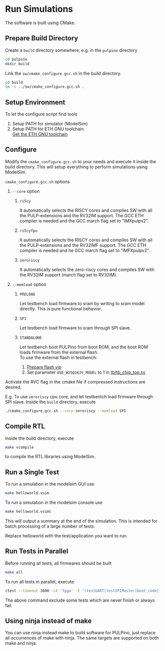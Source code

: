 # Run Simulations

The software is built using CMake.


## Prepare Build Directory

Create a `build` directory somewhere, e.g. in the `pulpino` directory

```sh
cd pulpino
mkdir build
```

Link the `sw/cmake_configure.gcc.sh` in the build directory.

```sh
cd build
ln -s ../sw/cmake_configure.gcc.sh .
```

## Setup Environment

To let the configure script find tools

1. Setup PATH for simulator (ModelSim)
1. Setup PATH for ETH GNU toolchain<br>
   [Get the ETH GNU toolchain](https://github.com/icb-platform/ri5cy_gnu_toolchain/releases)


## Configure

Modify the `cmake_configure.gcc.sh` to your needs and execute it inside the build directory.
This will setup everything to perform simulations using ModelSim.

`cmake_configure.gcc.sh` options

1. `--core` option

   1. `ri5cy`

      It automatically selects the RISCY cores and compiles SW with all the PULP-extensions and the RV32IM support.
      The GCC ETH compiler is needed and the GCC march flag set to "IMXpulpv2".
      
   1. `ri5cyfpu`

      It automatically selects the RISCY cores and compiles SW with all the PULP-extensions and the RV32IMF support.
      The GCC ETH compiler is needed and he GCC march flag set to "IMFXpulpv2".

   1. `zeroriscy`

      It automatically selects the zero-riscy cores and compiles SW with the RV32IM support (march flag set to RV32IM).

1. `--memload` option

   1. `PRELOAD`

      Let testbench load firmware to sram by writing to sram model directly. This is pure functional behavior.

   1. `SPI`

      Let testbench load firmware to sram through SPI slave.

   1. `STANDALONE`

      Let testbench boot PULPino from boot ROM, and the boot ROM loads firmware from the external flash.<br>
      To use the external flash in testbench:
      1. [Prepare flash vip](vip/spi_flash/README.md)
      1. Set parameter `USE_W25Q16JV_MODEL` to 1 in [tb/tb_chip_top.sv](tb/tb_chip_top.sv)

Activate the RVC flag in the cmake file if compressed instructions are desired.

E.g. To use `zeroriscy` cpu core, and let testbentch load firmware through SPI slave.
Inside the `build` directory, execute

```sh
./cmake_configure.gcc.sh --core zeroriscy --memload SPI
```


## Compile RTL

Inside the build directory, execute

```sh
make vcompile
```

to compile the RTL libraries using ModelSim.


## Run a Single Test

To run a simulation in the modelsim GUI use

```sh
make helloworld.vsim
```

To run a simulation in the modelsim console use

```sh
make helloworld.vsimc
```

This will output a summary at the end of the simulation.
This is intended for batch processing of a large number of tests.

Replace helloworld with the test/application you want to run.


## Run Tests in Parallel

Before running all tests, all firmwares should be built

```sh
make all
```

To run all tests in parallel, execute

```sh
ctest --timeout 3600 -LE 'fpga' -E '(testUART|testSPIMaster|boot_code|freertos)' -j 20
```

The above command exclude some tests which are never finish or always fail.


## Using ninja instead of make

You can use ninja instead make to build software for PULPino, just replace all
occurrences of make with ninja.
The same targets are supported on both make and ninja.

